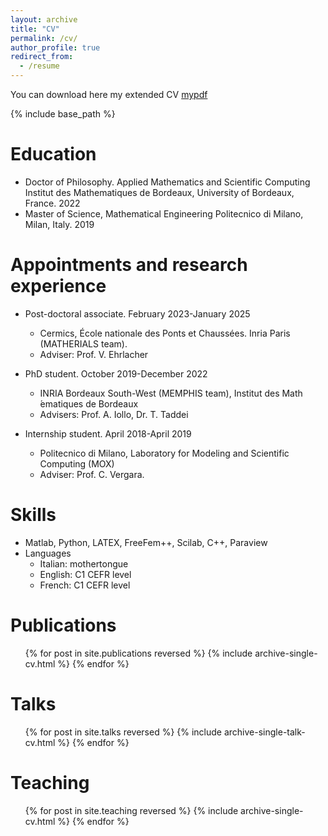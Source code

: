 ```yaml
---
layout: archive
title: "CV"
permalink: /cv/
author_profile: true
redirect_from:
  - /resume
---
```


You can download here my extended CV
<a href="https://gsambata.github.io/files/cv.pdf">mypdf</a>

{% include base_path %}

Education
======
* Doctor of Philosophy.
Applied Mathematics and Scientific Computing\
Institut des Mathematiques de Bordeaux, University of Bordeaux, France. 2022
* Master of Science, Mathematical Engineering Politecnico di Milano, Milan, Italy. 2019

Appointments and research experience
======
* Post-doctoral associate. February 2023-January 2025
  * Cermics, École nationale des Ponts et Chaussées. Inria Paris (MATHERIALS team).
  * Adviser: Prof. V. Ehrlacher

* PhD student. October 2019-December 2022
  * INRIA Bordeaux South-West (MEMPHIS team), Institut des Math ́ematiques de Bordeaux
  * Advisers: Prof. A. Iollo, Dr. T. Taddei

* Internship student. April 2018-April 2019
  * Politecnico di Milano, Laboratory for Modeling and Scientific Computing (MOX)
  * Adviser: Prof. C. Vergara.
  
Skills
======
* Matlab, Python, LATEX, FreeFem++, Scilab, C++, Paraview
* Languages
  * Italian: mothertongue
  * English: C1 CEFR level
  * French: C1 CEFR level

Publications
======
  <ul>{% for post in site.publications reversed %}
    {% include archive-single-cv.html %}
  {% endfor %}</ul>
  
Talks
======
  <ul>{% for post in site.talks reversed %}
    {% include archive-single-talk-cv.html  %}
  {% endfor %}</ul>
  
Teaching
======
  <ul>{% for post in site.teaching reversed %}
    {% include archive-single-cv.html %}
  {% endfor %}</ul>
  
